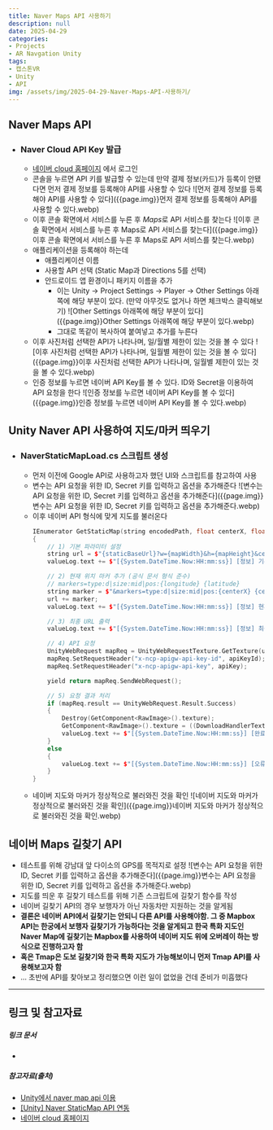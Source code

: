 ```yaml
---
title: Naver Maps API 사용하기
description: null
date: 2025-04-29
categories:
- Projects
- AR Navgation Unity
tags:
- 캡스톤VR
- Unity
- API
img: /assets/img/2025-04-29-Naver-Maps-API-사용하기/
---
```

## Naver Maps API
- ### Naver Cloud API Key 발급
	- [네이버 cloud 홈페이지](https://www.ncloud.com/) 에서 로그인
	- 콘솔을 누르면 API 키를 발급할 수 있는데 만약 결제 정보(카드)가 등록이 안됐다면 먼저 결제 정보를 등록해야 API를 사용할 수 있다
	  ![먼저 결제 정보를 등록해야 API를 사용할 수 있다]({{page.img}}먼저 결제 정보를 등록해야 API를 사용할 수 있다.webp)
	- 이후 콘솔 확면에서 서비스를 누른 후 *Maps*로 API 서비스를 찾는다
	  ![이후 콘솔 확면에서 서비스를 누른 후 Maps로 API 서비스를 찾는다]({{page.img}}이후 콘솔 확면에서 서비스를 누른 후 Maps로 API 서비스를 찾는다.webp)
	- 애플리케이션을 등록해야 하는데 
		- 애플리케이션 이름
		- 사용할 API 선택 (Static Map과 Directions 5를 선택)
		- 안드로이드 앱 환경이니 패키지 이름을 추가
			- 이는 Unity -> Project Settings -> Player -> Other Settings 아래쪽에 해당 부분이 있다. (만약 아무것도 없거나 하면 체크박스 클릭해보기)
			  ![Other Settings 아래쪽에 해당 부분이 있다]({{page.img}}Other Settings 아래쪽에 해당 부분이 있다.webp)
			- 그대로 똑같이 복사하여 붙여넣고 추가를 누른다
	- 이후 사진처럼 선택한 API가 나타나며, 일/월별 제한이 있는 것을 볼 수 있다
	  ![이후 사진처럼 선택한 API가 나타나며, 일월별 제한이 있는 것을 볼 수 있다]({{page.img}}이후 사진처럼 선택한 API가 나타나며, 일월별 제한이 있는 것을 볼 수 있다.webp)
	- 인증 정보를 누르면 네이버 API Key를 볼 수 있다. ID와 Secret을 이용하여 API 요청을 한다
	  ![인증 정보를 누르면 네이버 API Key를 볼 수 있다]({{page.img}}인증 정보를 누르면 네이버 API Key를 볼 수 있다.webp)


## Unity Naver API 사용하여 지도/마커 띄우기
- ### NaverStaticMapLoad.cs 스크립트 생성
	- 먼저 이전에 Google API로 사용하고자 했던 UI와 스크립트를 참고하여 사용
	- 변수는 API 요청을 위한 ID, Secret 키를 입력하고 옵션을 추가해준다
	  ![변수는 API 요청을 위한 ID, Secret 키를 입력하고 옵션을 추가해준다]({{page.img}}변수는 API 요청을 위한 ID, Secret 키를 입력하고 옵션을 추가해준다.webp)
	- 이후 네이버 API 형식에 맞게 지도를 불러온다
		```cpp
		IEnumerator GetStaticMap(string encodedPath, float centerX, float centerY, int zoomLevel)
		{
			// 1) 기본 파라미터 설정
			string url = $"{staticBaseUrl}?w={mapWidth}&h={mapHeight}&center={centerX},{centerY}&level={zoomLevel}";
			valueLog.text += $"[{System.DateTime.Now:HH:mm:ss}] [정보] 기본 지도 요청 URL 구성 완료.\n";
		
			// 2) 현재 위치 마커 추가 (공식 문서 형식 준수)
			// markers=type:d|size:mid|pos:{longitude} {latitude}
			string marker = $"&markers=type:d|size:mid|pos:{centerX} {centerY}";
			url += marker;
			valueLog.text += $"[{System.DateTime.Now:HH:mm:ss}] [정보] 현재 위치 마커 추가 완료. 위치: ({centerX}, {centerY})\n";
		
			// 3) 최종 URL 출력
			valueLog.text += $"[{System.DateTime.Now:HH:mm:ss}] [정보] 최종 Static Map 요청 URL:\n{url}\n";
		
			// 4) API 요청
			UnityWebRequest mapReq = UnityWebRequestTexture.GetTexture(url);
			mapReq.SetRequestHeader("x-ncp-apigw-api-key-id", apiKeyId);
			mapReq.SetRequestHeader("x-ncp-apigw-api-key", apiKey);
		
			yield return mapReq.SendWebRequest();
		
			// 5) 요청 결과 처리
			if (mapReq.result == UnityWebRequest.Result.Success)
			{
				Destroy(GetComponent<RawImage>().texture);
				GetComponent<RawImage>().texture = ((DownloadHandlerTexture)mapReq.downloadHandler).texture;
				valueLog.text += $"[{System.DateTime.Now:HH:mm:ss}] [완료] Static Map 이미지 로드 성공\n";
			}
			else
			{
				valueLog.text += $"[{System.DateTime.Now:HH:mm:ss}] [오류] Static Map 요청 실패: {mapReq.error}\n";
			}
		}
		```
	- 네이버 지도와 마커가 정상적으로 불러와진 것을 확인
	  ![네이버 지도와 마커가 정상적으로 불러와진 것을 확인]({{page.img}}네이버 지도와 마커가 정상적으로 불러와진 것을 확인.webp)	


## 네이버 Maps 길찾기 API
- 테스트를 위해 강남대 앞 다이소의 GPS를 목적지로 설정
  ![변수는 API 요청을 위한 ID, Secret 키를 입력하고 옵션을 추가해준다]({{page.img}}변수는 API 요청을 위한 ID, Secret 키를 입력하고 옵션을 추가해준다.webp)
- 지도를 띄운 후 길찾기 테스트를 위해 기존 스크립트에 길찾기 함수를 작성
- 네이버 길찾기 API의 경우 보행자가 아닌 자동차만 지원하는 것을 알게됨
- **결론은 네이버 API에서 길찾기는 안되니 다른 API를 사용해야함. 그 중 Mapbox API는 한궁에서 보행자 길찾기가 가능하다는 것을 알게되고 한국 특화 지도인 Naver Map에 길찾기는 Mapbox를 사용하여 네이버 지도 위에 오버레이 하는 방식으로 진행하고자 함**
- **혹은 Tmap은 도보 길찾기와 한국 특화 지도가 가능해보이니 먼저 Tmap API를 사용해보고자 함**
- ... 초반에 API를 찾아보고 정리했으면 이런 일이 없었을 건데 준비가 미흡했다



---
## 링크 및 참고자료

##### 링크 문서
- 

##### 참고자료(출처)
- [Unity에서 naver map api 이용](https://velog.io/@disco9612/Unity%EC%97%90%EC%84%9C-naver-map-api-%EC%9D%B4%EC%9A%A9)
- [[Unity] Naver StaticMap API 연동](https://tkablog.tistory.com/entry/Unity-Naver-StaticMap-API-%EC%97%B0%EB%8F%99)
- [네이버 cloud 홈페이지](https://www.ncloud.com/)



